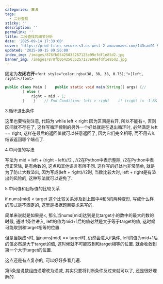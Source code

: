 ```yaml
---
categories: 算法
tags:
  - 二分查找
sticky: ''
description: ''
permalink: ''
title: 二分查找的细节分析
date: '2025-09-14 17:39:00'
cover: 'https://prod-files-secure.s3.us-west-2.amazonaws.com/143cad91-961b-48b0-82dc-78fbb6eb5abe/15342647-5caa-4b2c-b493-0a13046a49ad/119879001_p0.jpg?X-Amz-Algorithm=AWS4-HMAC-SHA256&X-Amz-Content-Sha256=UNSIGNED-PAYLOAD&X-Amz-Credential=ASIAZI2LB466QYNPG66P%2F20250915%2Fus-west-2%2Fs3%2Faws4_request&X-Amz-Date=20250915T020003Z&X-Amz-Expires=3600&X-Amz-Security-Token=IQoJb3JpZ2luX2VjEPD%2F%2F%2F%2F%2F%2F%2F%2F%2F%2FwEaCXVzLXdlc3QtMiJIMEYCIQCjZ33VKvxapVpUM3%2F39%2BEAwzlNdAWkv2Tdkmzc5Xi0RgIhAIljVwU1npn2GHmJOwvDzK9GmHi2J34z26c%2BXi%2Fmp9i%2BKv8DCGgQABoMNjM3NDIzMTgzODA1IgzEFsj%2FJ2Z6giPH1nkq3APMMOU6x8ujvqxyQXo6fcgO%2FUp9XaZcxFRiWJgC%2BaoIxiIaJ7YM8aRUp9hlFMixC0iHn8p1HlpfVqopmQ3KTNlCHLgrbMR6VpE3q0rHKIUDuviNUlTvNwZ1Av8M7f%2BHaKfeokXCzYZLVdFmolrxJFhdvpySrICnMHqGw1CJElanSvd0%2FqMCwKGogc3s1cgkzyCuovxa0Zr3jULKWP9hWmDFP44tErJUt4bB%2FpGl3bEJdNlBdfq5pnPkoo4W5a5V%2F8p9Wlr9B5IWHjpzb4kFFo0jT8429jMTIfXj7lnAXZq0cGLjsM5eSD2BJx2F6LHb5u7K63%2FBeRf7nBtgPrVH%2FE3IKDtYFLXnr3BCZKDqC0pkC36IOwR6Ep4gZH8K1nwWxssZEaCw5pnLFVr23rpIk%2FWumGWP04fc2G9xJABT5myzG4rpoWzJcivEaUKi1PkY8oCkqGFtf5M02NRKZS1I6hBK8sPj%2FHxLKpYSzmzU5PAZWv713orxTwll8QV9x8bgJhDNU8kWIL62%2FyKu57552fe4akbQ3qnHYMy91OQw6yS4xI%2BF8bBxI6kY4LYD7InWma2A%2Ftv4FZdFbat4kZpWE27ApkJ%2BwcBHM8%2FVbsgA5iw5p0CQbbVvj%2FHbRygqaTDsnJ3GBjqkAfgRo1xKZ9%2FSEj1%2B22IA5YjsA5IEO5mohB%2BdzyaQGKAqNTQtElsOyQ1EkNin%2BFrIwdJf8EAYsyIwRU9qV%2FeNR0cLcwktg1MCkg3X1sKSZYPt1DLme5M%2BMTykQYUo8AyAVmuW1DrngQQ7GkKnScowh%2FPGRkLYn7l%2F9m5Nez3O7vDS4E%2B7UpTKYbD6A9wWbiyzEY%2BhR8BhuziNQvlabwzZkmWBGWTr&X-Amz-Signature=bc99ccbf68ca37a826e44f7784bf5725214c6eb8d84882bb58a46e540f814010&X-Amz-SignedHeaders=host&x-amz-checksum-mode=ENABLED&x-id=GetObject'
updated: '2025-09-15 09:56:00'
index_img: /images/878fb05425035257123e99efdf1e85d2.jpg
banner_img: /images/878fb05425035257123e99efdf1e85d2.jpg
---
```


固定为**左闭右开**`<font style="color:rgba(38, 38, 38, 0.75);">[left, right)</font>`


```java
public class Main {    public static void main(String[] args) {//        int[] nums = new int[]{1, 2, 3, 3, 4, 5};        int[] nums = new int[]{0, 2, 3, 3, 4, 5};        int left = left(nums, 1);        System.out.println("left = " + left);        int right = right(nums, 3);        System.out.println("right = " + right);    }    // 这里如果数组的长度是1就会出问题，得用下面的模板    public static int right(int[] nums, int target) {        int left = 0;        int right = nums.length;        while (left < right) {            int mid = left + right + 1 >> 1;            if (nums[mid] <= target) {                left = mid;            } else {                right = mid - 1;            }        }        return right;    }int binarySearch(int[] nums, int target){    if(nums == null || nums.length == 0)        return -1;    int left = 0, right = nums.length - 1;    while(left <= right){        // Prevent (left + right) overflow        int mid = left + (right - left) / 2;        if (nums[mid] <= target) {            left = mid + 1;
        } else {
            right = mid - 1;
        }    }    // End Condition: left > right    if (right != -1 && nums[right] == target) return right;    return -1;}     static   int binarySearch(int[] nums, int target){        if(nums == null || nums.length == 0)            return -1;        int left = 0, right = nums.length;        while(left < right) {            // Prevent (left + right) overflow            int mid = left + (right - left) / 2;            if (nums[mid] <= target) {                left = mid + 1;            } else {                right = mid;            }        }        // Post-processing:        // End Condition: left == right        if(left != nums.length && nums[left] == target) return left;        if(left > 0 && nums[left - 1] == target) return left - 1;        return -1;    }    public static int left(int[] nums, int target) {        int left = 0;        int right = nums.length;        while (left < right) {            int mid = left + right >> 1;            if (nums[mid] >= target) {                right = mid;            } else {                left = mid + 1;            }        }        return right;    }}
```


3.循环退出条件


这里也要特别注意, 代码为 while left < right 因为区间是右开, 所以不能有=, 否则区间就不存在了, 这样写循环控制的另外一个好处就是在退出循环时, 必然满足 left == right, 这样在最后的返回值就可以任意返回了, 因为它们完全相等, 而不用去纠结该返回哪个端点了.


4.中间值的写法


写法为 mid = left + (right - left)//2 , //2在Python中表示整除, /2在Python中表示正常除, 是有余数的, 这点和其他语言有所不同. 这样写的好处也非常简单, 就是为了防止大数溢出, 因为写成(left + right)//2时, 当数比较大时, left + right是有溢出的风险的, 这种写法就可以避免了.


5.中间值和目标值的比较关系


if nums[mid] < target 这个比较关系涉及到上图中4和5的两种变形, 写成什么样的形式是不固定的, 这里是根据题目要求来写的.


简单来说就是如果是<, 那么当nums[mid]达到是比target小的数中的最大的数的时候, 通过if条件进入, left的值为mid+1后的值必然是大于等于target的值, 这时候可能取到和target相等的位置.


但是当换成≤时, 当nums[mid] == target时, 仍然会进入if条件, left的值为mid+1后的值必然是大于target的值, 这时候就不可能取到和target相等的位置. 就会收敛到第一个大于target的位置.


这点还是有点复杂的, 可以好好多看几遍.


第5条是说数组由递增改为递减, 其实只要将判断条件反过来就可以了, 还是很好理解的.


